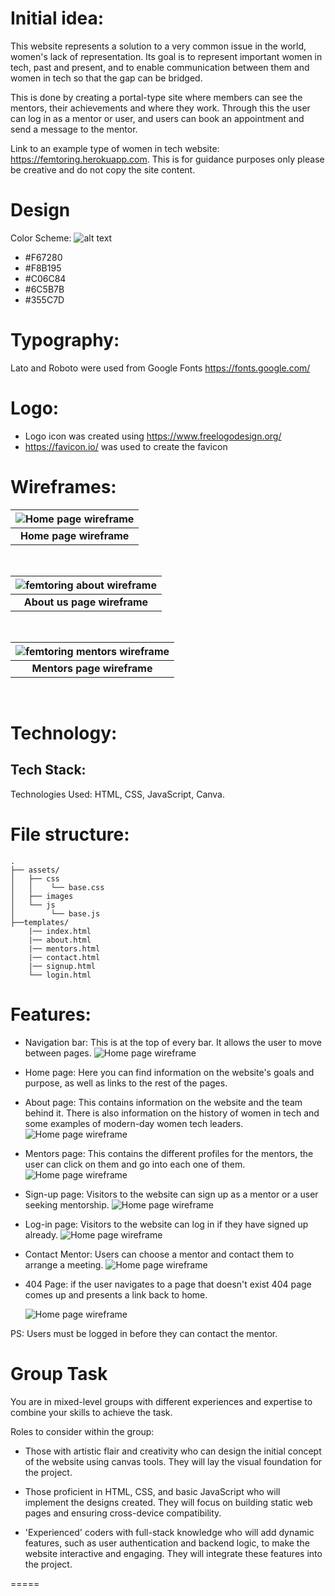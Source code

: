 # Initial idea:

This website represents a solution to a very common issue in the world, women's lack of representation. Its goal is to represent important women in tech, past and present, and to enable communication between them and women in tech so that the gap can be bridged.

This is done by creating a portal-type site where members can see the mentors, their achievements and where they work. Through this the user can log in as a mentor or user, and users can book an appointment and send a message to the mentor.

Link to an example type of women in tech website: https://femtoring.herokuapp.com. This is for guidance purposes only please be creative and do not copy the site content.

# Design

Color Scheme:
![alt text](readme_images/colour-palette.png)

-   #F67280
-   #F8B195
-   #C06C84
-   #6C5B7B
-   #355C7D​

# Typography:

Lato and Roboto were used from Google Fonts​ https://fonts.google.com/

# Logo:

-   Logo icon was created using https://www.freelogodesign.org/
-   https://favicon.io/ was used to create the favicon

# Wireframes:

| ![Home page wireframe](readme_images/home-page.png) |
| :-------------------------------------------------: |
|             <b>Home page wireframe</b>              |

 <br />

| ![femtoring about wireframe](readme_images/about-page.png) |
| :--------------------------------------------------------: |
|               <b>About us page wireframe</b>               |

 <br />

| ![femtoring mentors wireframe](readme_images/mentors-page.png) |
| :------------------------------------------------------------: |
|                 <b>Mentors page wireframe</b>                  |

 <br />

# Technology:

## Tech Stack:

​Technologies Used: HTML, CSS, JavaScript, Canva.

# File structure:

```
.
├── assets/
│   ├── css
│   │    └── base.css
│   ├── images
│   └── js
│        └── base.js
├──templates/
    |── index.html
    |── about.html
    |── mentors.html
    |── contact.html
    |── signup.html
    └── login.html
```

# Features:

-   Navigation bar: This is at the top of every bar. It allows the user to move between pages.
    ![Home page wireframe](readme_images/home-nav.png)

-   Home page: Here you can find information on the website's goals and purpose, as well as links to the rest of the pages.

-   About page: This contains information on the website and the team behind it. There is also information on the history of women in tech and some examples of modern-day women tech leaders.
    ![Home page wireframe](readme_images/aboutpage.png)

-   Mentors page: This contains the different profiles for the mentors, the user can click on them and go into each one of them.
    ![Home page wireframe](readme_images/mentors.png)

-   Sign-up page: Visitors to the website can sign up as a mentor or a user seeking mentorship.
    ![Home page wireframe](readme_images/sign-up.png)

-   Log-in page: Visitors to the website can log in if they have signed up already.
    ![Home page wireframe](readme_images/login.png)

-   Contact Mentor: Users can choose a mentor and contact them to arrange a meeting.
    ![Home page wireframe](readme_images/user-contact-mentor.png)

-   404 Page: if the user navigates to a page that doesn't exist 404 page comes up and presents a link back to home.

    ![Home page wireframe](readme_images/404.png)

PS: Users must be logged in before they can contact the mentor.

# Group Task

You are in mixed-level groups with different experiences and expertise to combine your skills to achieve the task.

Roles to consider within the group:

-   Those with artistic flair and creativity who can design the initial concept of the website using canvas tools. They will lay the visual foundation for the project.

-   Those proficient in HTML, CSS, and basic JavaScript who will implement the designs created. They will focus on building static web pages and ensuring cross-device compatibility.

-   'Experienced' coders with full-stack knowledge who will add dynamic features, such as user authentication and backend logic, to make the website interactive and engaging. They will integrate these features into the project.

=====
